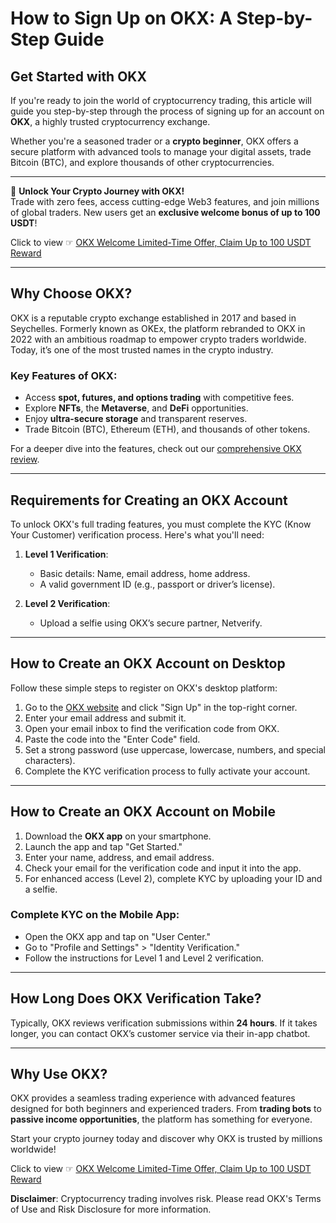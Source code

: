 # How to Sign Up on OKX: A Step-by-Step Guide

## Get Started with OKX

If you're ready to join the world of cryptocurrency trading, this article will guide you step-by-step through the process of signing up for an account on **OKX**, a highly trusted cryptocurrency exchange.

Whether you're a seasoned trader or a **crypto beginner**, OKX offers a secure platform with advanced tools to manage your digital assets, trade Bitcoin (BTC), and explore thousands of other cryptocurrencies.

---

🚀 **Unlock Your Crypto Journey with OKX!**  
Trade with zero fees, access cutting-edge Web3 features, and join millions of global traders. New users get an **exclusive welcome bonus of up to 100 USDT**!  

Click to view ☞ [OKX Welcome Limited-Time Offer, Claim Up to 100 USDT Reward](https://bit.ly/OKXe)  

---

## Why Choose OKX?

OKX is a reputable crypto exchange established in 2017 and based in Seychelles. Formerly known as OKEx, the platform rebranded to OKX in 2022 with an ambitious roadmap to empower crypto traders worldwide. Today, it’s one of the most trusted names in the crypto industry.

### Key Features of OKX:
- Access **spot, futures, and options trading** with competitive fees.
- Explore **NFTs**, the **Metaverse**, and **DeFi** opportunities.
- Enjoy **ultra-secure storage** and transparent reserves.
- Trade Bitcoin (BTC), Ethereum (ETH), and thousands of other tokens.

For a deeper dive into the features, check out our [comprehensive OKX review](https://bit.ly/OKXe).

---

## Requirements for Creating an OKX Account

To unlock OKX's full trading features, you must complete the KYC (Know Your Customer) verification process. Here's what you'll need:

1. **Level 1 Verification**:  
   - Basic details: Name, email address, home address.  
   - A valid government ID (e.g., passport or driver’s license).  

2. **Level 2 Verification**:  
   - Upload a selfie using OKX’s secure partner, Netverify.

---

## How to Create an OKX Account on Desktop

Follow these simple steps to register on OKX's desktop platform:

1. Go to the [OKX website](https://bit.ly/OKXe) and click "Sign Up" in the top-right corner.  
2. Enter your email address and submit it.  
3. Open your email inbox to find the verification code from OKX.  
4. Paste the code into the "Enter Code" field.  
5. Set a strong password (use uppercase, lowercase, numbers, and special characters).  
6. Complete the KYC verification process to fully activate your account.

---

## How to Create an OKX Account on Mobile

1. Download the **OKX app** on your smartphone.  
2. Launch the app and tap "Get Started."  
3. Enter your name, address, and email address.  
4. Check your email for the verification code and input it into the app.  
5. For enhanced access (Level 2), complete KYC by uploading your ID and a selfie.

### Complete KYC on the Mobile App:
- Open the OKX app and tap on "User Center."  
- Go to "Profile and Settings" > "Identity Verification."  
- Follow the instructions for Level 1 and Level 2 verification.

---

## How Long Does OKX Verification Take?

Typically, OKX reviews verification submissions within **24 hours**. If it takes longer, you can contact OKX’s customer service via their in-app chatbot.

---

## Why Use OKX?

OKX provides a seamless trading experience with advanced features designed for both beginners and experienced traders. From **trading bots** to **passive income opportunities**, the platform has something for everyone.

Start your crypto journey today and discover why OKX is trusted by millions worldwide!

Click to view ☞ [OKX Welcome Limited-Time Offer, Claim Up to 100 USDT Reward](https://bit.ly/OKXe)

**Disclaimer**: Cryptocurrency trading involves risk. Please read OKX's Terms of Use and Risk Disclosure for more information.
